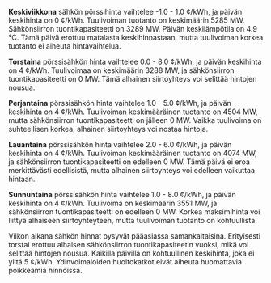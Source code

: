 **Keskiviikkona** sähkön pörssihinta vaihtelee -1.0 - 1.0 ¢/kWh, ja päivän keskihinta on 0 ¢/kWh. Tuulivoiman tuotanto on keskimäärin 5285 MW. Sähkönsiirron tuontikapasiteetti on 3289 MW. Päivän keskilämpötila on 4.9 °C. Tämä päivä erottuu matalasta keskihinnastaan, mutta tuulivoiman korkea tuotanto ei aiheuta hintavaihtelua.

**Torstaina** pörssisähkön hinta vaihtelee 0.0 - 8.0 ¢/kWh, ja päivän keskihinta on 4 ¢/kWh. Tuulivoimaa on keskimäärin 3288 MW, ja sähkönsiirron tuontikapasiteetti on 0 MW. Tämä alhainen siirtoyhteys voi selittää hintojen nousua. 

**Perjantaina** pörssisähkön hinta vaihtelee 1.0 - 5.0 ¢/kWh, ja päivän keskihinta on 4 ¢/kWh. Tuulivoiman keskimääräinen tuotanto on 4504 MW, mutta sähkönsiirron tuontikapasiteetti on jälleen 0 MW. Vaikka tuulivoima on suhteellisen korkea, alhainen siirtoyhteys voi nostaa hintoja.

**Lauantaina** pörssisähkön hinta vaihtelee 2.0 - 6.0 ¢/kWh, ja päivän keskihinta on 4 ¢/kWh. Tuulivoiman keskimääräinen tuotanto on 4074 MW, ja sähkönsiirron tuontikapasiteetti on edelleen 0 MW. Tämä päivä ei eroa merkittävästi edellisistä, mutta alhainen siirtoyhteys voi edelleen vaikuttaa hintaan.

**Sunnuntaina** pörssisähkön hinta vaihtelee 1.0 - 8.0 ¢/kWh, ja päivän keskihinta on 4 ¢/kWh. Tuulivoima on keskimäärin 3551 MW, ja sähkönsiirron tuontikapasiteetti on edelleen 0 MW. Korkea maksimihinta voi liittyä alhaiseen siirtoyhteyteen, mutta tuulivoiman tuotanto on kohtuullista.

Viikon aikana sähkön hinnat pysyvät pääasiassa samankaltaisina. Erityisesti torstai erottuu alhaisen sähkönsiirron tuontikapasiteetin vuoksi, mikä voi selittää hintojen nousua. Kaikilla päivillä on kohtuullinen keskihinta, joka ei ylitä 5 ¢/kWh. Ydinvoimaloiden huoltokatkot eivät aiheuta huomattavia poikkeamia hinnoissa.